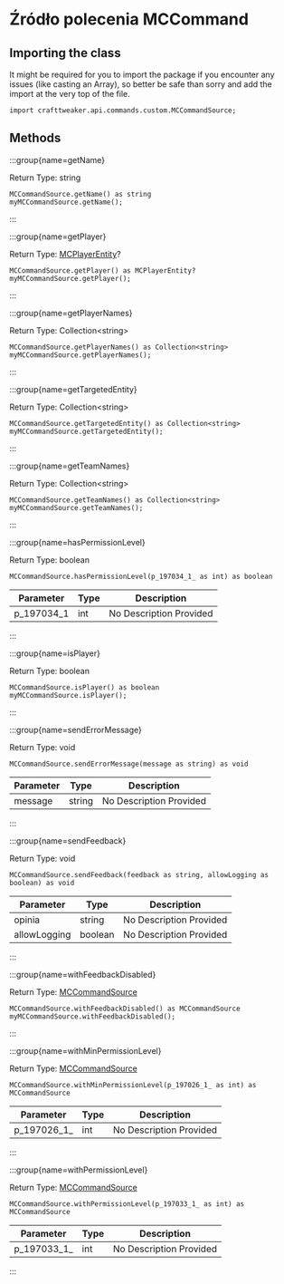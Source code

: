 # Źródło polecenia MCCommand

## Importing the class

It might be required for you to import the package if you encounter any issues (like casting an Array), so better be safe than sorry and add the import at the very top of the file.
```zenscript
import crafttweaker.api.commands.custom.MCCommandSource;
```


## Methods

:::group{name=getName}

Return Type: string

```zenscript
MCCommandSource.getName() as string
myMCCommandSource.getName();
```

:::

:::group{name=getPlayer}

Return Type: [MCPlayerEntity](/vanilla/api/entity/MCPlayerEntity)?

```zenscript
MCCommandSource.getPlayer() as MCPlayerEntity?
myMCCommandSource.getPlayer();
```

:::

:::group{name=getPlayerNames}

Return Type: Collection&lt;string&gt;

```zenscript
MCCommandSource.getPlayerNames() as Collection<string>
myMCCommandSource.getPlayerNames();
```

:::

:::group{name=getTargetedEntity}

Return Type: Collection&lt;string&gt;

```zenscript
MCCommandSource.getTargetedEntity() as Collection<string>
myMCCommandSource.getTargetedEntity();
```

:::

:::group{name=getTeamNames}

Return Type: Collection&lt;string&gt;

```zenscript
MCCommandSource.getTeamNames() as Collection<string>
myMCCommandSource.getTeamNames();
```

:::

:::group{name=hasPermissionLevel}

Return Type: boolean

```zenscript
MCCommandSource.hasPermissionLevel(p_197034_1_ as int) as boolean
```

| Parameter    | Type | Description             |
| ------------ | ---- | ----------------------- |
| p_197034_1 | int  | No Description Provided |


:::

:::group{name=isPlayer}

Return Type: boolean

```zenscript
MCCommandSource.isPlayer() as boolean
myMCCommandSource.isPlayer();
```

:::

:::group{name=sendErrorMessage}

Return Type: void

```zenscript
MCCommandSource.sendErrorMessage(message as string) as void
```

| Parameter | Type   | Description             |
| --------- | ------ | ----------------------- |
| message   | string | No Description Provided |


:::

:::group{name=sendFeedback}

Return Type: void

```zenscript
MCCommandSource.sendFeedback(feedback as string, allowLogging as boolean) as void
```

| Parameter    | Type    | Description             |
| ------------ | ------- | ----------------------- |
| opinia       | string  | No Description Provided |
| allowLogging | boolean | No Description Provided |


:::

:::group{name=withFeedbackDisabled}

Return Type: [MCCommandSource](/vanilla/api/commands/custom/MCCommandSource)

```zenscript
MCCommandSource.withFeedbackDisabled() as MCCommandSource
myMCCommandSource.withFeedbackDisabled();
```

:::

:::group{name=withMinPermissionLevel}

Return Type: [MCCommandSource](/vanilla/api/commands/custom/MCCommandSource)

```zenscript
MCCommandSource.withMinPermissionLevel(p_197026_1_ as int) as MCCommandSource
```

| Parameter     | Type | Description             |
| ------------- | ---- | ----------------------- |
| p_197026_1_ | int  | No Description Provided |


:::

:::group{name=withPermissionLevel}

Return Type: [MCCommandSource](/vanilla/api/commands/custom/MCCommandSource)

```zenscript
MCCommandSource.withPermissionLevel(p_197033_1_ as int) as MCCommandSource
```

| Parameter     | Type | Description             |
| ------------- | ---- | ----------------------- |
| p_197033_1_ | int  | No Description Provided |


:::



